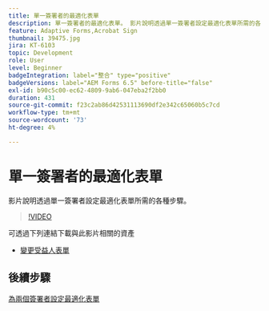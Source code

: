 ```yaml
---
title: 單一簽署者的最適化表單
description: 單一簽署者的最適化表單。 影片說明透過單一簽署者設定最適化表單所需的各種步驟。
feature: Adaptive Forms,Acrobat Sign
thumbnail: 39475.jpg
jira: KT-6103
topic: Development
role: User
level: Beginner
badgeIntegration: label="整合" type="positive"
badgeVersions: label="AEM Forms 6.5" before-title="false"
exl-id: b90c5c00-ec62-4809-9ab6-047eba2f2bb0
duration: 431
source-git-commit: f23c2ab86d42531113690df2e342c65060b5c7cd
workflow-type: tm+mt
source-wordcount: '73'
ht-degree: 4%

---
```


# 單一簽署者的最適化表單


影片說明透過單一簽署者設定最適化表單所需的各種步驟。

>[!VIDEO](https://video.tv.adobe.com/v/39475?quality=12&learn=on)

可透過下列連結下載與此影片相關的資產

* [變更受益人表單](assets/change-of-beneficiary-form.zip)

## 後續步驟

[為兩個簽署者設定最適化表單](./configure-adaptive-form-for-two-signers.md)
